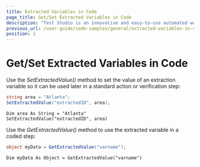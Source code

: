 ```yaml
---
title: Extracted Variables in Code
page_title: Get/Set Extracted Variables in Code
description: "Test Studio is an innovative and easy-to-use automated web, WPF and load testing solution. Test Studio tests support essential technologies like ASP.NET AJAX, Silverlight, PHP and MVC. HTML5, Testing framework, functional testing, performance testing, load testing, exploratory testing, manual testing."
previous_url: /user-guide/code-samples/general/extracted-variables-in-code.aspx, /user-guide/code-samples/general/extracted-variables-in-code
position: 1
---
```

# Get/Set Extracted Variables in Code #

Use the *SetExtractedValue()* method to set the value of an extraction variable so it can be used later in a standard action or verification step:

```C#
string area = "Atlanta";
SetExtractedValue("extractedID", area);
```
```VB
Dim area As String = "Atlanta"
SetExtractedValue("extractedID", area)
```

Use the *GetExtractedValue()* method to use the extracted variable in a coded step:

```C#
object myData = GetExtractedValue("varname");
```
```VB
Dim myData As Object = GetExtractedValue("varname")
```

